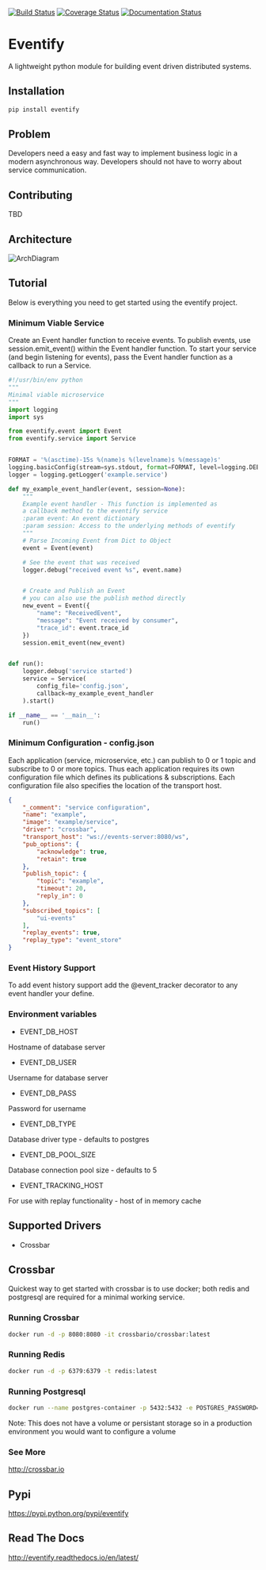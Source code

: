 [![Build Status](https://travis-ci.org/eventifyio/eventify.svg?branch=master)](https://travis-ci.org/eventifyio/eventify)
[![Coverage Status](https://coveralls.io/repos/github/morissette/eventify/badge.svg?branch=master)](https://coveralls.io/github/morissette/eventify?branch=master)
[![Documentation Status](https://readthedocs.org/projects/eventify/badge/?version=latest)](http://eventify.readthedocs.io/en/latest/?badge=latest)


# Eventify
A lightweight python module for building event driven distributed systems.

## Installation
```bash
pip install eventify
```

## Problem
Developers need a easy and fast way to implement business logic in a modern asynchronous way. Developers should not have to worry about service communication.

## Contributing
TBD

## Architecture
![ArchDiagram](https://raw.githubusercontent.com/eventifyio/eventify/master/docs/eventify.png)

## Tutorial
Below is everything you need to get started using the eventify project.

### Minimum Viable Service
Create an Event handler function to receive events.  To publish events, use session.emit_event() within the Event handler function. To start your service (and begin listening for events), pass the Event handler function as a callback to run a Service.

```python
#!/usr/bin/env python
"""
Minimal viable microservice
"""
import logging
import sys

from eventify.event import Event
from eventify.service import Service


FORMAT = '%(asctime)-15s %(name)s %(levelname)s %(message)s'
logging.basicConfig(stream=sys.stdout, format=FORMAT, level=logging.DEBUG)
logger = logging.getLogger('example.service')

def my_example_event_handler(event, session=None):
    """
    Example event handler - This function is implemented as
    a callback method to the eventify service
    :param event: An event dictionary
    :param session: Access to the underlying methods of eventify
    """
    # Parse Incoming Event from Dict to Object
    event = Event(event)

    # See the event that was received
    logger.debug("received event %s", event.name)


    # Create and Publish an Event
    # you can also use the publish method directly
    new_event = Event({
        "name": "ReceivedEvent",
        "message": "Event received by consumer",
        "trace_id": event.trace_id
    })
    session.emit_event(new_event)


def run():
    logger.debug('service started')
    service = Service(
        config_file='config.json',
        callback=my_example_event_handler
    ).start()

if __name__ == '__main__':
    run()
```

### Minimum Configuration - config.json
Each application (service, microservice, etc.) can publish to 0 or 1 topic and subscribe to 0 or more topics. Thus each application requires its own configuration file which defines its publications & subscriptions. Each configuration file also specifies the location of the transport host.

```json
{
    "_comment": "service configuration",
    "name": "example",
    "image": "example/service",
    "driver": "crossbar",
    "transport_host": "ws://events-server:8080/ws",
    "pub_options": {
        "acknowledge": true,
        "retain": true
    },
    "publish_topic": {
        "topic": "example",
        "timeout": 20,
        "reply_in": 0
    },
    "subscribed_topics": [
        "ui-events"
    ],
    "replay_events": true,
    "replay_type": "event_store"
}
```

### Event History Support
To add event history support add the @event_tracker decorator to any event handler your define.

### Environment variables
* EVENT_DB_HOST

Hostname of database server
* EVENT_DB_USER

Username for database server
* EVENT_DB_PASS

Password for username
* EVENT_DB_TYPE

Database driver type - defaults to postgres
* EVENT_DB_POOL_SIZE

Database connection pool size - defaults to 5

* EVENT_TRACKING_HOST

For use with replay functionality - host of in memory cache

## Supported Drivers
* Crossbar

## Crossbar
Quickest way to get started with crossbar is to use docker; both redis and postgresql are required for a minimal working service.

### Running Crossbar
```bash
docker run -d -p 8080:8080 -it crossbario/crossbar:latest
```
### Running Redis
```bash
docker run -d -p 6379:6379 -t redis:latest
```

### Running Postgresql
```bash
docker run --name postgres-container -p 5432:5432 -e POSTGRES_PASSWORD=mysecretpassword -d postgres
```
Note: This does not have a volume or persistant storage so in a production environment you would want to configure a volume

### See More
http://crossbar.io

## Pypi
https://pypi.python.org/pypi/eventify

## Read The Docs
http://eventify.readthedocs.io/en/latest/
